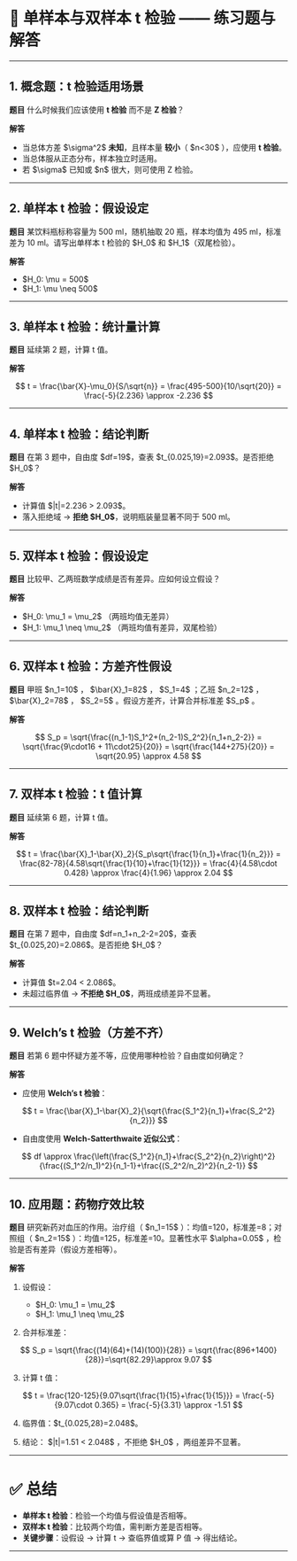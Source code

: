 
# 📘 单样本与双样本 t 检验 —— 练习题与解答

---

## 1. 概念题：t 检验适用场景

**题目**
什么时候我们应该使用 **t 检验** 而不是 **Z 检验**？

**解答**

* 当总体方差 \$\sigma^2\$ **未知**，且样本量 **较小**（ \$n<30\$ ），应使用 **t 检验**。
* 当总体服从正态分布，样本独立时适用。
* 若 \$\sigma\$ 已知或 \$n\$ 很大，则可使用 Z 检验。

---

## 2. 单样本 t 检验：假设设定

**题目**
某饮料瓶标称容量为 500 ml，随机抽取 20 瓶，样本均值为 495 ml，标准差为 10 ml。请写出单样本 t 检验的 \$H\_0\$ 和 \$H\_1\$（双尾检验）。

**解答**

* \$H\_0: \mu = 500\$
* \$H\_1: \mu \neq 500\$

---

## 3. 单样本 t 检验：统计量计算

**题目**
延续第 2 题，计算 t 值。

**解答**

$$
t = \frac{\bar{X}-\mu_0}{S/\sqrt{n}} = \frac{495-500}{10/\sqrt{20}} = \frac{-5}{2.236} \approx -2.236
$$

---

## 4. 单样本 t 检验：结论判断

**题目**
在第 3 题中，自由度 \$df=19\$，查表 \$t\_{0.025,19}=2.093\$。是否拒绝 \$H\_0\$？

**解答**

* 计算值 \$|t|=2.236 > 2.093\$。
* 落入拒绝域 → **拒绝 \$H\_0\$**，说明瓶装量显著不同于 500 ml。

---

## 5. 双样本 t 检验：假设设定

**题目**
比较甲、乙两班数学成绩是否有差异。应如何设立假设？

**解答**

* \$H\_0: \mu\_1 = \mu\_2\$ （两班均值无差异）
* \$H\_1: \mu\_1 \neq \mu\_2\$ （两班均值有差异，双尾检验）

---

## 6. 双样本 t 检验：方差齐性假设

**题目**
甲班 \$n\_1=10\$ ， \$\bar{X}\_1=82\$ ， \$S\_1=4\$ ；乙班 \$n\_2=12\$ ， \$\bar{X}\_2=78\$ ， \$S\_2=5\$ 。假设方差齐，计算合并标准差 \$S\_p\$ 。

**解答**

$$
S_p = \sqrt{\frac{(n_1-1)S_1^2+(n_2-1)S_2^2}{n_1+n_2-2}}
= \sqrt{\frac{9\cdot16 + 11\cdot25}{20}}
= \sqrt{\frac{144+275}{20}}
= \sqrt{20.95} \approx 4.58
$$

---

## 7. 双样本 t 检验：t 值计算

**题目**
延续第 6 题，计算 t 值。

**解答**

$$
t = \frac{\bar{X}_1-\bar{X}_2}{S_p\sqrt{\frac{1}{n_1}+\frac{1}{n_2}}}
= \frac{82-78}{4.58\sqrt{\frac{1}{10}+\frac{1}{12}}}
= \frac{4}{4.58\cdot 0.428} \approx \frac{4}{1.96} \approx 2.04
$$

---

## 8. 双样本 t 检验：结论判断

**题目**
在第 7 题中，自由度 \$df=n\_1+n\_2-2=20\$，查表 \$t\_{0.025,20}=2.086\$。是否拒绝 \$H\_0\$？

**解答**

* 计算值 \$t=2.04 < 2.086\$。
* 未超过临界值 → **不拒绝 \$H\_0\$**，两班成绩差异不显著。

---

## 9. Welch’s t 检验（方差不齐）

**题目**
若第 6 题中怀疑方差不等，应使用哪种检验？自由度如何确定？

**解答**

* 应使用 **Welch’s t 检验**：

$$
t = \frac{\bar{X}_1-\bar{X}_2}{\sqrt{\frac{S_1^2}{n_1}+\frac{S_2^2}{n_2}}}
$$

* 自由度使用 **Welch-Satterthwaite 近似公式**：

$$
df \approx \frac{\left(\frac{S_1^2}{n_1}+\frac{S_2^2}{n_2}\right)^2}{\frac{(S_1^2/n_1)^2}{n_1-1}+\frac{(S_2^2/n_2)^2}{n_2-1}}
$$

---

## 10. 应用题：药物疗效比较

**题目**
研究新药对血压的作用。治疗组（ \$n\_1=15\$ ）：均值=120，标准差=8；对照组（ \$n\_2=15\$ ）：均值=125，标准差=10。显著性水平 \$\alpha=0.05\$ ，检验是否有差异（假设方差相等）。

**解答**

1. 设假设：

   * \$H\_0: \mu\_1 = \mu\_2\$
   * \$H\_1: \mu\_1 \neq \mu\_2\$

2. 合并标准差：

$$
S_p = \sqrt{\frac{(14)(64)+(14)(100)}{28}} = \sqrt{\frac{896+1400}{28}}=\sqrt{82.29}\approx 9.07
$$

3. 计算 t 值：

$$
t = \frac{120-125}{9.07\sqrt{\frac{1}{15}+\frac{1}{15}}}
= \frac{-5}{9.07\cdot 0.365} = \frac{-5}{3.31} \approx -1.51
$$

4. 临界值：\$t\_{0.025,28}=2.048\$。

5. 结论： \$|t|=1.51 < 2.048\$ ，不拒绝 \$H\_0\$ ，两组差异不显著。

---

# ✅ 总结

* **单样本 t 检验**：检验一个均值与假设值是否相等。
* **双样本 t 检验**：比较两个均值，需判断方差是否相等。
* **关键步骤**：设假设 → 计算 t → 查临界值或算 P 值 → 得出结论。

---



